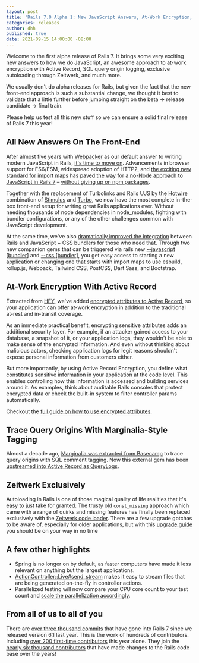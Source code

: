 ```yaml
---
layout: post
title: 'Rails 7.0 Alpha 1: New JavaScript Answers, At-Work Encryption, Query Origin Logging, Zeitwerk Exclusively'
categories: releases
author: dhh
published: true
date: 2021-09-15 14:00:00 -08:00
---
```

Welcome to the first alpha release of Rails 7. It brings some very exciting new answers to how we do JavaScript, an awesome approach to at-work encryption with Active Record, SQL query origin logging, exclusive autoloading through Zeitwerk, and much more.

We usually don't do alpha releases for Rails, but given the fact that the new front-end approach is such a substantial change, we thought it best to validate that a little further before jumping straight on the beta -> release candidate -> final train.

Please help us test all this new stuff so we can ensure a solid final release of Rails 7 this year!

## All New Answers On The Front-End

After almost five years with [Webpacker](https://github.com/rails/webpacker) as our default answer to writing modern JavaScript in Rails, [it's time to move on](https://www.youtube.com/watch?v=PtxZvFnL2i0). Advancements in browser support for ES6/ESM, widespread adoption of HTTP2, and [the exciting new standard for import maps](https://github.com/rails/importmap-rails) has [paved the way](https://world.hey.com/dhh/modern-web-apps-without-javascript-bundling-or-transpiling-a20f2755) for [a no-Node approach to JavaScript in Rails 7](https://world.hey.com/dhh/rails-7-will-have-three-great-answers-to-javascript-in-2021-8d68191b) – [without giving up on npm packages](https://github.com/rails/importmap-rails#using-node-modules-via-javascript-cdns).

Together with the replacement of Turbolinks and Rails UJS by the [Hotwire](https://hotwired.dev) combination of [Stimulus](https://stimulus.hotwired.dev) and [Turbo](https://turbo.hotwired.dev), we now have the most complete in-the-box front-end setup for writing great Rails applications ever. Without needing thousands of node dependencies in node_modules, fighting with bundler configurations, or any of the other challenges common with JavaScript development.

At the same time, we've also [dramatically improved the integration](https://www.youtube.com/watch?v=JsNtLiph87Y) between Rails and JavaScript + CSS bundlers for those who need that. Through two new companion gems that can be triggered via rails new [--javascript [bundler]](https://github.com/rails/jsbundling-rails/) and [--css [bundler]](https://github.com/rails/cssbundling-rails/), you get easy access to starting a new application or changing one that starts with import maps to use esbuild, rollup.js, Webpack, Tailwind CSS, PostCSS, Dart Sass, and Bootstrap.

## At-Work Encryption With Active Record

Extracted from [HEY](https://hey.com/security), we've added [encrypted attributes to Active Record](https://github.com/rails/rails/pull/41659), so your application can offer at-work encryption in addition to the traditional at-rest and in-transit coverage. 

As an immediate practical benefit, encrypting sensitive attributes adds an additional security layer. For example, if an attacker gained access to your database, a snapshot of it, or your application logs, they wouldn't be able to make sense of the encrypted information. And even without thinking about malicious actors, checking application logs for legit reasons shouldn't expose personal information from customers either.

But more importantly, by using Active Record Encryption, you define what constitutes sensitive information in your application at the code level. This enables controlling how this information is accessed and building services around it. As examples, think about auditable Rails consoles that protect encrypted data or check the built-in system to filter controller params automatically.

Checkout the [full guide on how to use encrypted attributes](https://edgeguides.rubyonrails.org/active_record_encryption.html).

## Trace Query Origins With Marginalia-Style Tagging

Almost a decade ago, [Marginalia was extracted from Basecamp](https://signalvnoise.com/posts/3130-tech-note-mysql-query-comments-in-rails) to trace query origins with SQL comment tagging. Now this external gem has been [upstreamed into Active Record as QueryLogs](https://github.com/rails/rails/pull/42240).

## Zeitwerk Exclusively

Autoloading in Rails is one of those magical quality of life realities that it's easy to just take for granted. The trusty old `const_missing` approach which came with a range of quirks and missing features has finally been replaced exclusively with the [Zeitwerk code loader](https://github.com/fxn/zeitwerk#introduction). There are a few upgrade gotchas to be aware of, especially for older applications, but with this [upgrade guide](https://guides.rubyonrails.org/upgrading_ruby_on_rails.html#autoloading) you should be on your way in no time

## A few other highlights

- Spring is no longer on by default, as faster computers have made it less relevant on anything but the largest applications.
- [ActionController::Live#send_stream](https://github.com/rails/rails/pull/41488) makes it easy to stream files that are being generated on-the-fly in controller actions.
- Parallelized testing will now compare your CPU core count to your test count and [scale the parallelization accordingly](https://github.com/rails/rails/pull/42761).

## From all of us to all of you

There are [over three thousand commits](https://github.com/rails/rails/compare/v6.1.4.1...main) that have gone into Rails 7 since we released version 6.1 last year. This is the work of hundreds of contributors. Including [over 200 first-time contributors](https://contributors.rubyonrails.org/contributors/in-time-window/this-year) this year alone. They join the [nearly six thousand contributors](https://contributors.rubyonrails.org) that have made changes to the Rails code base over the years!
